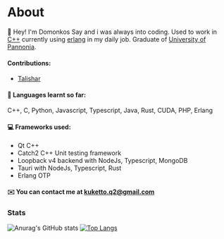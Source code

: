 # About

👋 Hey! I'm Domonkos Say and i was always into coding. Used to work in [C++](https://github.com/KuKetto/FABTemplateGenerator "C++") currently using [erlang](https://www.erlang.org/ "erlang") in my daily job. Graduate of [University of Pannonia](https://mik.uni-pannon.hu/en/ "University of Pannonia").

#### Contributions:
  - [Talishar](https://github.com/Talishar/Talishar/graphs/contributors) 

#### 📖 Languages learnt so far: 
C++, C, Python, Javascript, Typescript, Java, Rust, CUDA, PHP, Erlang

#### 💻 Frameworks used: 
  - Qt C++
  - Catch2 C++ Unit testing framework
  - Loopback v4 backend with NodeJs, Typescript, MongoDB
  - Tauri with NodeJs, Typescript, Rust
  - Erlang OTP

#### ✉️ You can contact me at kuketto.q2@gmail.com

### Stats

![Anurag's GitHub stats](https://github-readme-stats.vercel.app/api?username=KuKetto&theme=tokyonight&show_icons=true)
[![Top Langs](https://github-readme-stats.vercel.app/api/top-langs/?username=KuKetto&layout=compact)](https://github.com/KuKetto/github-readme-stats)
